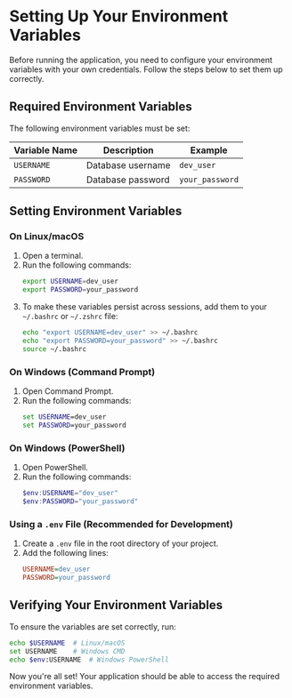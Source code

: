 # Setting Up Your Environment Variables

Before running the application, you need to configure your environment variables with your own credentials. Follow the steps below to set them up correctly.

## Required Environment Variables
The following environment variables must be set:

| Variable Name | Description | Example |
|--------------|-------------|---------|
| `USERNAME` | Database username | `dev_user` |
| `PASSWORD` | Database password | `your_password` |

## Setting Environment Variables

### On Linux/macOS
1. Open a terminal.
2. Run the following commands:
   ```sh
   export USERNAME=dev_user
   export PASSWORD=your_password
   ```
3. To make these variables persist across sessions, add them to your `~/.bashrc` or `~/.zshrc` file:
   ```sh
   echo "export USERNAME=dev_user" >> ~/.bashrc
   echo "export PASSWORD=your_password" >> ~/.bashrc
   source ~/.bashrc
   ```

### On Windows (Command Prompt)
1. Open Command Prompt.
2. Run the following commands:
   ```cmd
   set USERNAME=dev_user
   set PASSWORD=your_password
   ```

### On Windows (PowerShell)
1. Open PowerShell.
2. Run the following commands:
   ```powershell
   $env:USERNAME="dev_user"
   $env:PASSWORD="your_password"
   ```

### Using a `.env` File (Recommended for Development)
1. Create a `.env` file in the root directory of your project.
2. Add the following lines:
   ```ini
   USERNAME=dev_user
   PASSWORD=your_password
   ```

## Verifying Your Environment Variables
To ensure the variables are set correctly, run:
```sh
echo $USERNAME  # Linux/macOS
set USERNAME    # Windows CMD
echo $env:USERNAME  # Windows PowerShell
```

Now you're all set! Your application should be able to access the required environment variables.

